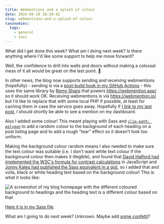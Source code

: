 ```yaml
---
title: Webmentions and a splash of colour
date: 2024-04-26 10:29:42
slug: webmentions-and-a-splash-of-colour
taxonomies:
  tags:
    - general
    - sass
---
```


What did I get done this week? What am I doing next week? Is there anything where I'd like some support to help me move forward?

Well, the confidence to drill into walls and doors without making a colossal mess of it all would be great on the last point. 😬

In other news, the blog now supports sending and receiving webmentions (hopefully) - sending is via a [post-build hook in my GitHub Actions](https://github.com/pipwilson/blog/commit/f4f27d495619be7a9e2bd3a6691708dcb10eba1e) - this uses the same library by [Remy Sharp](https://remysharp.com/) that powers <https://webmention.app/> so it should work OK. Receiving webmentions is via <https://webmention.io/> but I'd like to replace that with some local PHP if possible, at least for caching them in case the service goes away. Hopefully if [I link to my last post](https://philwilson.org/blog/2024/04/very-weaknotes/), I should shortly be able to see a mention on my dashboard.

Also I added some colour! This meant playing with Sass and [`clip-path: polygon`](https://developer.mozilla.org/en-US/docs/Web/CSS/clip-path) to add a random colour to the background of each heading on a post listing page and to add a rough "tear" effect so it doesn't look too uniform.

Making the background colour random means I also needed to make sure the text colour was suitable (i.e. I don't want white text colour if the background colour then makes it illegible), and found that [David Halford had implemented the W3C's formula for contrast calculations](https://www.davidhalford.com/articles/auto-contrasting-text.html) in JavaScript and [Jonny Kates had published the Sass equivalent in a gist](https://gist.githubusercontent.com/jonnykates/c2961ec71d493ede56ac9dcd55f10254/raw/e0dc7349f15917ba8bac9928ede828180b8c5b2a/text-contrast-david-halford.scss), so I added that and voila, black or white heading text based on the background colour! This is what it looks like:

![A screenshot of my blog homepage with the different coloured background to headings and the heading text is a different colour based on that](/images/2024/04/headings-colour-splash.png)

[Here it is in my Sass file](https://github.com/pipwilson/blog/commit/91c970e4633dfe929b7af9f2e965b829437c753d#diff-95a5cddd8b2417c761d250dd7feaf05b49cd0f8eac14ad60213e99dbd7a6bf04R33).

What am I going to do next week? Unknown. Maybe add [some confetti](https://github.com/catdad/canvas-confetti)?